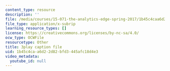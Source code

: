 ```yaml
---
content_type: resource
description: ''
file: /media/courses/15-071-the-analytics-edge-spring-2017/1b45c4caa6d22d82bfd3445afc18d4e3_D32g7Vv3_gA.srt
file_type: application/x-subrip
learning_resource_types: []
license: https://creativecommons.org/licenses/by-nc-sa/4.0/
ocw_type: OCWFile
resourcetype: Other
title: 3play caption file
uid: 1b45c4ca-a6d2-2d82-bfd3-445afc18d4e3
video_metadata:
  youtube_id: null
---
```


